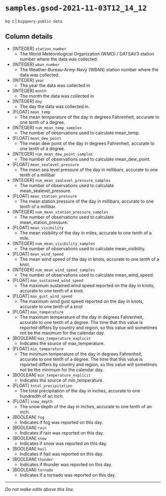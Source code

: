# `samples.gsod-2021-11-03T12_14_12`
`bq-1` | `bigquery-public-data`

## Column details
* [INTEGER]   `station_number`
  - The World Meteorological Organization (WMO) / DATSAV3 station number where the data was collected.
* [INTEGER]   `wban_number`
  - The Weather-Bureau-Army-Navy (WBAN) station number where the data was collected.
* [INTEGER]   `year`
  - The year the data was collected in
* [INTEGER]   `month`
  - The month the data was collected in
* [INTEGER]   `day`
  - The day the data was collected in.
* [FLOAT]     `mean_temp`
  - The mean temperature of the day in degrees Fahrenheit, accurate to one tenth of a degree.
* [INTEGER]   `num_mean_temp_samples`
  - The number of observations used to calculate mean_temp.
* [FLOAT]     `mean_dew_point`
  - The mean dew point of the day in degrees Fahrenheit, accurate to one tenth of a degree.
* [INTEGER]   `num_mean_dew_point_samples`
  - The number of observations used to calculate mean_dew_point.
* [FLOAT]     `mean_sealevel_pressure`
  - The mean sea level pressure of the day in millibars, accurate to one tenth of a millibar
* [INTEGER]   `num_mean_sealevel_pressure_samples`
  - The number of observations used to calculate mean_sealevel_pressure.
* [FLOAT]     `mean_station_pressure`
  - The mean station pressure of the day in millibars, accurate to one tenth of a millibar.
* [INTEGER]   `num_mean_station_pressure_samples`
  - The number of observations used to calculate mean_station_pressure.
* [FLOAT]     `mean_visibility`
  - The mean visibility of the day in miles, accurate to one tenth of a mile.
* [INTEGER]   `num_mean_visibility_samples`
  - The number of observations used to calculate mean_visibility.
* [FLOAT]     `mean_wind_speed`
  - The mean wind speed of the day in knots, accurate to one tenth of a knot.
* [INTEGER]   `num_mean_wind_speed_samples`
  - The number of observations used to calculate mean_wind_speed.
* [FLOAT]     `max_sustained_wind_speed`
  - The maximum sustained wind speed reported on the day in knots, accurate to one tenth of a knot.
* [FLOAT]     `max_gust_wind_speed`
  - The maximum wind gust speed reported on the day in knots, accurate to one tenth of a knot
* [FLOAT]     `max_temperature`
  - The maximum temperature of the day in degrees Fahrenheit, accurate to one tenth of a degree. The time that this value is reported differs by country and region, so this value will sometimes not be the maximum for the calendar day.
* [BOOLEAN]   `max_temperature_explicit`
  - Indicates the source of max_temperature.
* [FLOAT]     `min_temperature`
  - The minimum temperature of the day in degrees Fahrenheit, accurate to one tenth of a degree. The time that this value is reported differs by country and region, so this value will sometimes not be the minimum for the calendar day.
* [BOOLEAN]   `min_temperature_explicit`
  - Indicates the source of min_temperature.
* [FLOAT]     `total_precipitation`
  - The total precipitation of the day in inches, accurate to one hundredth of an inch.
* [FLOAT]     `snow_depth`
  - The snow depth of the day in inches, accurate to one tenth of an inch.
* [BOOLEAN]   `fog`
  - Indicates if fog was reported on this day.
* [BOOLEAN]   `rain`
  - Indicates if rain was reported on this day.
* [BOOLEAN]   `snow`
  - Indicates if snow was reported on this day.
* [BOOLEAN]   `hail`
  - Indicates if hail was reported on this day.
* [BOOLEAN]   `thunder`
  - Indicates if thunder was reported on this day.
* [BOOLEAN]   `tornado`
  - Indicates if a tornado was reported on this day.

-------------------------------------------------------------------------------
*Do not make edits above this line.*
